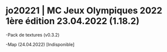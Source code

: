 # jo20221 | MC Jeux Olympiques 2022 1ère édition 23.04.2022 (1.18.2)
-Pack de textures (v0.3.2)

-Map (24.04.2022) [Indisponible]
